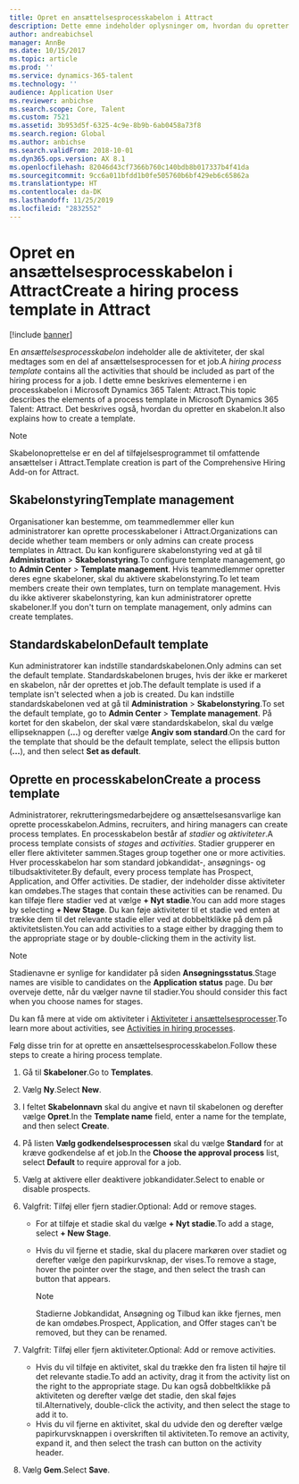 ```yaml
---
title: Opret en ansættelsesprocesskabelon i Attract
description: Dette emne indeholder oplysninger om, hvordan du opretter en ansættelsesprocesskabelon i Attract.
author: andreabichsel
manager: AnnBe
ms.date: 10/15/2017
ms.topic: article
ms.prod: ''
ms.service: dynamics-365-talent
ms.technology: ''
audience: Application User
ms.reviewer: anbichse
ms.search.scope: Core, Talent
ms.custom: 7521
ms.assetid: 3b953d5f-6325-4c9e-8b9b-6ab0458a73f8
ms.search.region: Global
ms.author: anbichse
ms.search.validFrom: 2018-10-01
ms.dyn365.ops.version: AX 8.1
ms.openlocfilehash: 82046d43cf7366b760c140bdb8b017337b4f41da
ms.sourcegitcommit: 9cc6a011bfdd1b0fe505760b6bf429eb6c65862a
ms.translationtype: HT
ms.contentlocale: da-DK
ms.lasthandoff: 11/25/2019
ms.locfileid: "2832552"
---
```

# <a name="create-a-hiring-process-template-in-attract"></a><span data-ttu-id="4992a-103">Opret en ansættelsesprocesskabelon i Attract</span><span class="sxs-lookup"><span data-stu-id="4992a-103">Create a hiring process template in Attract</span></span>

[!include [banner](includes/banner.md)]

<span data-ttu-id="4992a-104">En *ansættelsesprocesskabelon* indeholder alle de aktiviteter, der skal medtages som en del af ansættelsesprocessen for et job.</span><span class="sxs-lookup"><span data-stu-id="4992a-104">A *hiring process template* contains all the activities that should be included as part of the hiring process for a job.</span></span> <span data-ttu-id="4992a-105">I dette emne beskrives elementerne i en processkabelon i Microsoft Dynamics 365 Talent: Attract.</span><span class="sxs-lookup"><span data-stu-id="4992a-105">This topic describes the elements of a process template in Microsoft Dynamics 365 Talent: Attract.</span></span> <span data-ttu-id="4992a-106">Det beskrives også, hvordan du opretter en skabelon.</span><span class="sxs-lookup"><span data-stu-id="4992a-106">It also explains how to create a template.</span></span>

> [!NOTE]
> <span data-ttu-id="4992a-107">Skabelonoprettelse er en del af tilføjelsesprogrammet til omfattende ansættelser i Attract.</span><span class="sxs-lookup"><span data-stu-id="4992a-107">Template creation is part of the Comprehensive Hiring Add-on for Attract.</span></span>

## <a name="template-management"></a><span data-ttu-id="4992a-108">Skabelonstyring</span><span class="sxs-lookup"><span data-stu-id="4992a-108">Template management</span></span>

<span data-ttu-id="4992a-109">Organisationer kan bestemme, om teammedlemmer eller kun administratorer kan oprette processkabeloner i Attract.</span><span class="sxs-lookup"><span data-stu-id="4992a-109">Organizations can decide whether team members or only admins can create process templates in Attract.</span></span> <span data-ttu-id="4992a-110">Du kan konfigurere skabelonstyring ved at gå til **Administration** \> **Skabelonstyring**.</span><span class="sxs-lookup"><span data-stu-id="4992a-110">To configure template management, go to **Admin Center** \> **Template management**.</span></span> <span data-ttu-id="4992a-111">Hvis teammedlemmer opretter deres egne skabeloner, skal du aktivere skabelonstyring.</span><span class="sxs-lookup"><span data-stu-id="4992a-111">To let team members create their own templates, turn on template management.</span></span> <span data-ttu-id="4992a-112">Hvis du ikke aktiverer skabelonstyring, kan kun administratorer oprette skabeloner.</span><span class="sxs-lookup"><span data-stu-id="4992a-112">If you don't turn on template management, only admins can create templates.</span></span>

## <a name="default-template"></a><span data-ttu-id="4992a-113">Standardskabelon</span><span class="sxs-lookup"><span data-stu-id="4992a-113">Default template</span></span>

<span data-ttu-id="4992a-114">Kun administratorer kan indstille standardskabelonen.</span><span class="sxs-lookup"><span data-stu-id="4992a-114">Only admins can set the default template.</span></span> <span data-ttu-id="4992a-115">Standardskabelonen bruges, hvis der ikke er markeret en skabelon, når der oprettes et job.</span><span class="sxs-lookup"><span data-stu-id="4992a-115">The default template is used if a template isn't selected when a job is created.</span></span> <span data-ttu-id="4992a-116">Du kan indstille standardskabelonen ved at gå til **Administration** \> **Skabelonstyring**.</span><span class="sxs-lookup"><span data-stu-id="4992a-116">To set the default template, go to **Admin Center** \> **Template management**.</span></span> <span data-ttu-id="4992a-117">På kortet for den skabelon, der skal være standardskabelon, skal du vælge ellipseknappen (**...**) og derefter vælge **Angiv som standard**.</span><span class="sxs-lookup"><span data-stu-id="4992a-117">On the card for the template that should be the default template, select the ellipsis button (**...**), and then select **Set as default**.</span></span>

## <a name="create-a-process-template"></a><span data-ttu-id="4992a-118">Oprette en processkabelon</span><span class="sxs-lookup"><span data-stu-id="4992a-118">Create a process template</span></span>

<span data-ttu-id="4992a-119">Administratorer, rekrutteringsmedarbejdere og ansættelsesansvarlige kan oprette processkabelon.</span><span class="sxs-lookup"><span data-stu-id="4992a-119">Admins, recruiters, and hiring managers can create process templates.</span></span> <span data-ttu-id="4992a-120">En processkabelon består af *stadier* og *aktiviteter*.</span><span class="sxs-lookup"><span data-stu-id="4992a-120">A process template consists of *stages* and *activities*.</span></span> <span data-ttu-id="4992a-121">Stadier grupperer en eller flere aktiviteter sammen.</span><span class="sxs-lookup"><span data-stu-id="4992a-121">Stages group together one or more activities.</span></span> <span data-ttu-id="4992a-122">Hver processkabelon har som standard jobkandidat-, ansøgnings- og tilbudsaktiviteter.</span><span class="sxs-lookup"><span data-stu-id="4992a-122">By default, every process template has Prospect, Application, and Offer activities.</span></span> <span data-ttu-id="4992a-123">De stadier, der indeholder disse aktiviteter kan omdøbes.</span><span class="sxs-lookup"><span data-stu-id="4992a-123">The stages that contain these activities can be renamed.</span></span> <span data-ttu-id="4992a-124">Du kan tilføje flere stadier ved at vælge **+ Nyt stadie**.</span><span class="sxs-lookup"><span data-stu-id="4992a-124">You can add more stages by selecting **+ New Stage**.</span></span> <span data-ttu-id="4992a-125">Du kan føje aktiviteter til et stadie ved enten at trække dem til det relevante stadie eller ved at dobbeltklikke på dem på aktivitetslisten.</span><span class="sxs-lookup"><span data-stu-id="4992a-125">You can add activities to a stage either by dragging them to the appropriate stage or by double-clicking them in the activity list.</span></span>

> [!NOTE]
> <span data-ttu-id="4992a-126">Stadienavne er synlige for kandidater på siden **Ansøgningsstatus**.</span><span class="sxs-lookup"><span data-stu-id="4992a-126">Stage names are visible to candidates on the **Application status** page.</span></span> <span data-ttu-id="4992a-127">Du bør overveje dette, når du vælger navne til stadier.</span><span class="sxs-lookup"><span data-stu-id="4992a-127">You should consider this fact when you choose names for stages.</span></span>

<span data-ttu-id="4992a-128">Du kan få mere at vide om aktiviteter i [Aktiviteter i ansættelsesprocesser](./activities-attract.md).</span><span class="sxs-lookup"><span data-stu-id="4992a-128">To learn more about activities, see [Activities in hiring processes](./activities-attract.md).</span></span>

<span data-ttu-id="4992a-129">Følg disse trin for at oprette en ansættelsesprocesskabelon.</span><span class="sxs-lookup"><span data-stu-id="4992a-129">Follow these steps to create a hiring process template.</span></span>

1. <span data-ttu-id="4992a-130">Gå til **Skabeloner**.</span><span class="sxs-lookup"><span data-stu-id="4992a-130">Go to **Templates**.</span></span>
2. <span data-ttu-id="4992a-131">Vælg **Ny**.</span><span class="sxs-lookup"><span data-stu-id="4992a-131">Select **New**.</span></span>
3. <span data-ttu-id="4992a-132">I feltet **Skabelonnavn** skal du angive et navn til skabelonen og derefter vælge **Opret**.</span><span class="sxs-lookup"><span data-stu-id="4992a-132">In the **Template name** field, enter a name for the template, and then select **Create**.</span></span>
4. <span data-ttu-id="4992a-133">På listen **Vælg godkendelsesprocessen** skal du vælge **Standard** for at kræve godkendelse af et job.</span><span class="sxs-lookup"><span data-stu-id="4992a-133">In the **Choose the approval process** list, select **Default** to require approval for a job.</span></span>
5. <span data-ttu-id="4992a-134">Vælg at aktivere eller deaktivere jobkandidater.</span><span class="sxs-lookup"><span data-stu-id="4992a-134">Select to enable or disable prospects.</span></span>
6. <span data-ttu-id="4992a-135">Valgfrit: Tilføj eller fjern stadier.</span><span class="sxs-lookup"><span data-stu-id="4992a-135">Optional: Add or remove stages.</span></span>

    - <span data-ttu-id="4992a-136">For at tilføje et stadie skal du vælge **+ Nyt stadie**.</span><span class="sxs-lookup"><span data-stu-id="4992a-136">To add a stage, select **+ New Stage**.</span></span>
    - <span data-ttu-id="4992a-137">Hvis du vil fjerne et stadie, skal du placere markøren over stadiet og derefter vælge den papirkurvsknap, der vises.</span><span class="sxs-lookup"><span data-stu-id="4992a-137">To remove a stage, hover the pointer over the stage, and then select the trash can button that appears.</span></span>

        > [!NOTE]
        > <span data-ttu-id="4992a-138">Stadierne Jobkandidat, Ansøgning og Tilbud kan ikke fjernes, men de kan omdøbes.</span><span class="sxs-lookup"><span data-stu-id="4992a-138">Prospect, Application, and Offer stages can't be removed, but they can be renamed.</span></span>

7. <span data-ttu-id="4992a-139">Valgfrit: Tilføj eller fjern aktiviteter.</span><span class="sxs-lookup"><span data-stu-id="4992a-139">Optional: Add or remove activities.</span></span>

    - <span data-ttu-id="4992a-140">Hvis du vil tilføje en aktivitet, skal du trække den fra listen til højre til det relevante stadie.</span><span class="sxs-lookup"><span data-stu-id="4992a-140">To add an activity, drag it from the activity list on the right to the appropriate stage.</span></span> <span data-ttu-id="4992a-141">Du kan også dobbeltklikke på aktiviteten og derefter vælge det stadie, den skal føjes til.</span><span class="sxs-lookup"><span data-stu-id="4992a-141">Alternatively, double-click the activity, and then select the stage to add it to.</span></span>
    - <span data-ttu-id="4992a-142">Hvis du vil fjerne en aktivitet, skal du udvide den og derefter vælge papirkurvsknappen i overskriften til aktiviteten.</span><span class="sxs-lookup"><span data-stu-id="4992a-142">To remove an activity, expand it, and then select the trash can button on the activity header.</span></span>

8. <span data-ttu-id="4992a-143">Vælg **Gem**.</span><span class="sxs-lookup"><span data-stu-id="4992a-143">Select **Save**.</span></span>
